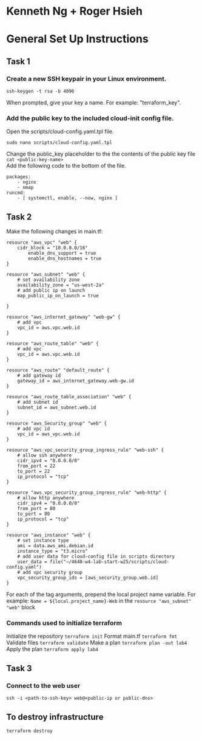 # Kenneth Ng + Roger Hsieh

# General Set Up Instructions
## Task 1
### Create a new SSH keypair in your Linux environment.
```
ssh-keygen -t rsa -b 4096
```
When prompted, give your key a name. For example: "terraform_key".  
### Add the public key to the included cloud-init config file.
Open the scripts/cloud-config.yaml.tpl file. 
```
sudo nano scripts/cloud-config.yaml.tpl
```
Change the public_key placeholder to the the contents of the public key file ```cat <public-key-name>``` <br>
Add the following code to the bottom of the file.
```
packages:
    - nginx
    - nmap
runcmd:
    - [ systemctl, enable, --now, nginx ]
```
## Task 2
Make the following changes in main.tf:
```
resource "aws_vpc" "web" {
    cidr_block = "10.0.0.0/16"
        enable_dns_support = true
        enable_dns_hostnames = true
}
```
```
resource "aws_subnet" "web" {
    # set availability zone
    availability_zone = "us-west-2a"
    # add public ip on launch
    map_public_ip_on_launch = true

}
```
```
resource "aws_internet_gateway" "web-gw" {
    # add vpc
    vpc_id = aws.vpc.web.id
}
```
```
resource "aws_route_table" "web" {
    # add vpc
    vpc_id = aws.vpc.web.id
}
```
```
resource "aws_route" "default_route" {
    # add gateway id
    gateway_id = aws_internet_gateway.web-gw.id
}
```
```
resource "aws_route_table_association" "web" {
    # add subnet id
    subnet_id = aws_subnet.web.id
}
```
```
resource "aws_Security_group" "web" {
    # add vpc id
    vpc_id = aws_vpc.web.id
}
```
```
resource "aws_vpc_security_group_ingress_rule" "web-ssh" {
    # allow ssh anywhere
    cidr_ipv4 = "0.0.0.0/0"
    from_port = 22
    to_port = 22
    ip_protocol = "tcp"
}
```
```
resource "aws_vpc_security_group_ingress_rule" "web-http" {
    # allow http anywhere
    cidr_ipv4 = "0.0.0.0/0"
    from_port = 80
    to_port = 80
    ip_protocol = "tcp"
}
```
```
resource "aws_instance" "web" {
    # set instance type
    ami = data.aws_ami.debian.id
    instance_type = "t3.micro"
    # add user data for cloud-config file in scripts directory
    user_data = file("~/4640-w4-lab-start-w25/scripts/cloud-config.yaml")
    # add vpc security group
    vpc_security_group_ids = [aws_security_group.web.id]
}
```
For each of the tag arguments, prepend the local project name variable. For example: ```Name = ${local.project_name}-Web``` in the ```resource "aws_subnet" "web"``` block
### Commands used to initialize terraform
Initialize the repository
```terraform init```
Format main.tf
```terraform fmt```
Validate files
```terraform validate```
Make a plan
```terraform plan -out lab4```
Apply the plan
```terraform apply lab4```
## Task 3
### Connect to the web user 
```ssh -i <path-to-ssh-key> web@<public-ip or public-dns>```

## To destroy infrastructure
```terraform destroy```
